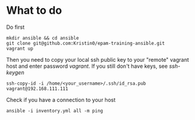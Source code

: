 # What to do

Do first
```
mkdir ansible && cd ansible
git clone git@github.com:Kristin0/epam-training-ansible.git
vagrant up 
```

Then you need to copy your local ssh public key to your "remote" vagrant host and enter password *vagrant*. If you still don't have keys, see *ssh-keygen*

```
ssh-copy-id -i /home/<your_username>/.ssh/id_rsa.pub vagrant@192.168.111.111 
```
   
Check if you have a connection to your host
```
ansible -i inventory.yml all -m ping
```
